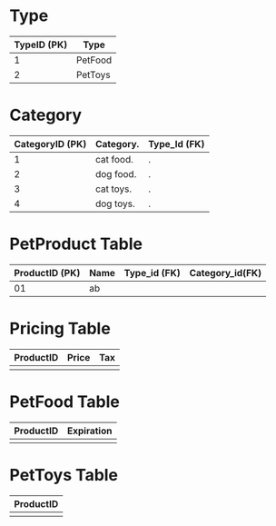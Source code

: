 

# Type
| TypeID (PK)        | Type          | 
| ------------------ | --------------|
| 1                  | PetFood       |  
| 2                  | PetToys       | 


# Category 
|CategoryID (PK)     |Category.      |   Type_Id (FK)|
|--------------------|---------------|---------------|
| 1                  |cat food.      |.              |
| 2                  |dog food.      |.              |
| 3                  |cat toys.      |.              |
|4                   |dog toys.      |.              |

# PetProduct Table

| ProductID (PK) | Name          | Type_id (FK) |Category_id(FK)  | 
| -------------- | --------------| -------------| --------------- | 
| 01             |  ab           |              |                 |      



# Pricing Table

| ProductID          | Price | Tax |
| ------------------ | ----- | --- |
|                    |       |     |

# PetFood Table

| ProductID          | Expiration |
| ------------------ | ---------- |
|                    |            |

# PetToys Table

| ProductID          |
| ------------------ |
|                    |

